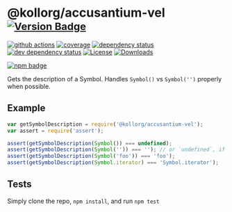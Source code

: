 # @kollorg/accusantium-vel <sup>[![Version Badge][2]][1]</sup>

[![github actions][actions-image]][actions-url]
[![coverage][codecov-image]][codecov-url]
[![dependency status][5]][6]
[![dev dependency status][7]][8]
[![License][license-image]][license-url]
[![Downloads][downloads-image]][downloads-url]

[![npm badge][11]][1]

Gets the description of a Symbol. Handles `Symbol()` vs `Symbol('')` properly when possible.

## Example

```js
var getSymbolDescription = require('@kollorg/accusantium-vel');
var assert = require('assert');

assert(getSymbolDescription(Symbol()) === undefined);
assert(getSymbolDescription(Symbol('')) === ''); // or `undefined`, if in an engine that lacks name inference from concise method
assert(getSymbolDescription(Symbol('foo')) === 'foo');
assert(getSymbolDescription(Symbol.iterator) === 'Symbol.iterator');
```

## Tests
Simply clone the repo, `npm install`, and run `npm test`

[1]: https://npmjs.org/package/@kollorg/accusantium-vel
[2]: https://versionbadg.es/inspect-js/@kollorg/accusantium-vel.svg
[5]: https://david-dm.org/inspect-js/@kollorg/accusantium-vel.svg
[6]: https://david-dm.org/inspect-js/@kollorg/accusantium-vel
[7]: https://david-dm.org/inspect-js/@kollorg/accusantium-vel/dev-status.svg
[8]: https://david-dm.org/inspect-js/@kollorg/accusantium-vel#info=devDependencies
[11]: https://nodei.co/npm/@kollorg/accusantium-vel.png?downloads=true&stars=true
[license-image]: https://img.shields.io/npm/l/@kollorg/accusantium-vel.svg
[license-url]: LICENSE
[downloads-image]: https://img.shields.io/npm/dm/@kollorg/accusantium-vel.svg
[downloads-url]: https://npm-stat.com/charts.html?package=@kollorg/accusantium-vel
[codecov-image]: https://codecov.io/gh/inspect-js/@kollorg/accusantium-vel/branch/main/graphs/badge.svg
[codecov-url]: https://app.codecov.io/gh/inspect-js/@kollorg/accusantium-vel/
[actions-image]: https://img.shields.io/endpoint?url=https://github-actions-badge-u3jn4tfpocch.runkit.sh/inspect-js/@kollorg/accusantium-vel
[actions-url]: https://github.com/kollorg/accusantium-vel/actions
